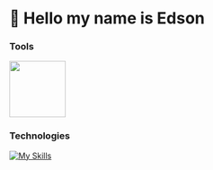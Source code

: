 
# 👋 Hello my name is Edson

### Tools
<div style="display: flex;">
  <img width="100px" heigh="100px" src="https://upload.wikimedia.org/wikipedia/commons/thumb/b/b5/Termux.svg/1200px-Termux.svg.png"/>
</div>

###  Technologies
[![My Skills](https://skillicons.dev/icons?i=js,vscode,ts,html,css,yarn,npm)](https://skillicons.dev)

